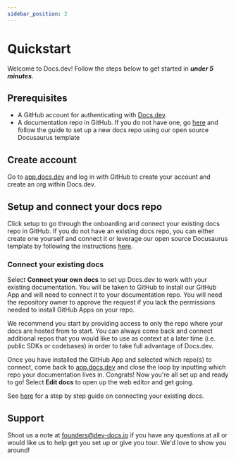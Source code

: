 ```yaml
---
sidebar_position: 2
---
```




# Quickstart
Welcome to Docs.dev! Follow the steps below to get started in ***under 5 minutes***.

## Prerequisites
* A GitHub account for authenticating with [Docs.dev](http://Docs.dev).
* A documentation repo in GitHub. If you do not have one, go [here](/docs/editor/connect-the-starter-template-to-the-ai-editor) and follow the guide to set up a new docs repo using our open source Docusaurus template

## Create account
Go to [app.docs.dev](http://app.docs.dev) and log in with GitHub to create your account and create an org within Docs.dev.

## Setup and connect your docs repo
Click setup to go through the onboarding and connect your existing docs repo in GitHub. If you do not have an existing docs repo, you can either create one yourself and connect it or leverage our open source Docusaurus template by following the instructions [here](/docs/editor/connect-the-starter-template-to-the-ai-editor).

### Connect your existing docs
Select **Connect your own docs** to set up Docs.dev to work with your existing documentation. You will be taken to GitHub to install our GitHub App and will need to connect it to your documentation repo. You will need the repository owner to approve the request if you lack the permissions needed to install GitHub Apps on your repo.

We recommend you start by providing access to only the repo where your docs are hosted from to start. You can always come back and connect additional repos that you would like to use as context at a later time (i.e. public SDKs or codebases) in order to take full advantage of Docs.dev.

Once you have installed the GitHub App and selected which repo(s) to connect, come back to [app.docs.dev](https://app.docs.dev/) and close the loop by inputting which repo your documentation lives in. Congrats! Now you're all set up and ready to go! Select **Edit docs** to open up the web editor and get going.

See [here](/docs/editor/connect-existing-docs-repo-to-editor) for a step by step guide on connecting your existing docs.

## Support
Shoot us a note at founders@dev-docs.io if you have any questions at all or would like us to help get you set up or give you tour. We'd love to show you around!
